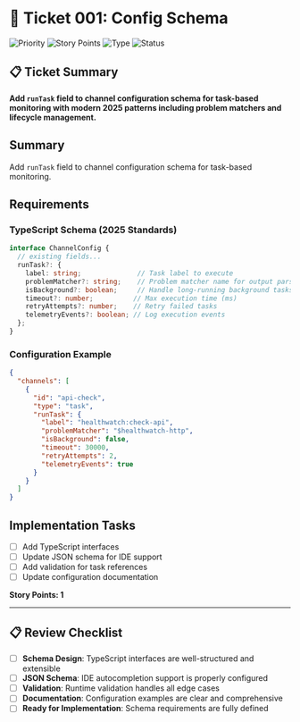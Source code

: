 # 🎫 Ticket 001: Config Schema

![Priority](https://img.shields.io/badge/Priority-HIGH-red?style=flat-square)
![Story Points](https://img.shields.io/badge/Story_Points-1_SP-green?style=flat-square)
![Type](https://img.shields.io/badge/Type-Core_Feature-brightgreen?style=flat-square)
![Status](https://img.shields.io/badge/Status-Ready_for_Implementation-blue?style=flat-square)

## 📋 Ticket Summary

**Add `runTask` field to channel configuration schema for task-based monitoring with modern 2025 patterns including problem matchers and lifecycle management.**

## Summary
Add `runTask` field to channel configuration schema for task-based monitoring.

## Requirements

### TypeScript Schema (2025 Standards)
```typescript
interface ChannelConfig {
  // existing fields...
  runTask?: {
    label: string;              // Task label to execute
    problemMatcher?: string;    // Problem matcher name for output parsing
    isBackground?: boolean;     // Handle long-running background tasks
    timeout?: number;          // Max execution time (ms)
    retryAttempts?: number;    // Retry failed tasks
    telemetryEvents?: boolean; // Log execution events
  };
}
```

### Configuration Example
```json
{
  "channels": [
    {
      "id": "api-check",
      "type": "task", 
      "runTask": {
        "label": "healthwatch:check-api",
        "problemMatcher": "$healthwatch-http",
        "isBackground": false,
        "timeout": 30000,
        "retryAttempts": 2,
        "telemetryEvents": true
      }
    }
  ]
}
```

## Implementation Tasks
- [ ] Add TypeScript interfaces
- [ ] Update JSON schema for IDE support
- [ ] Add validation for task references
- [ ] Update configuration documentation

**Story Points: 1**

---

## 📋 **Review Checklist**
- [ ] **Schema Design**: TypeScript interfaces are well-structured and extensible
- [ ] **JSON Schema**: IDE autocompletion support is properly configured
- [ ] **Validation**: Runtime validation handles all edge cases
- [ ] **Documentation**: Configuration examples are clear and comprehensive
- [ ] **Ready for Implementation**: Schema requirements are fully defined